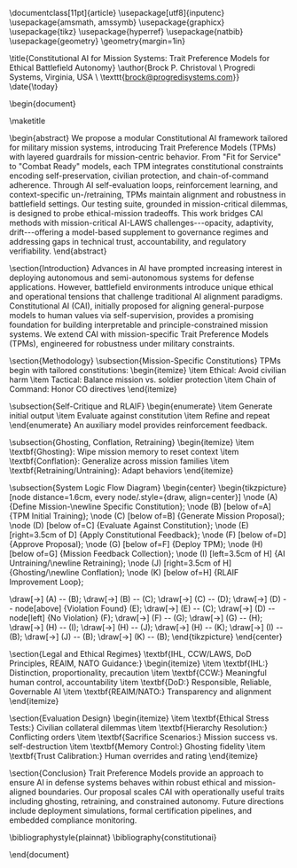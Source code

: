 \documentclass[11pt]{article}
\usepackage[utf8]{inputenc}
\usepackage{amsmath, amssymb}
\usepackage{graphicx}
\usepackage{tikz}
\usepackage{hyperref}
\usepackage{natbib}
\usepackage{geometry}
\geometry{margin=1in}

\title{Constitutional AI for Mission Systems: Trait Preference Models for Ethical Battlefield Autonomy}
\author{Brock P. Christoval \\
Progredi Systems, Virginia, USA \\
\texttt{brock@progredisystems.com}}
\date{\today}

\begin{document}

\maketitle

\begin{abstract}
We propose a modular Constitutional AI framework tailored for military mission systems, introducing Trait Preference Models (TPMs) with layered guardrails for mission-centric behavior. From "Fit for Service" to "Combat Ready" models, each TPM integrates constitutional constraints encoding self-preservation, civilian protection, and chain-of-command adherence. Through AI self-evaluation loops, reinforcement learning, and context-specific un-/retraining, TPMs maintain alignment and robustness in battlefield settings. Our testing suite, grounded in mission-critical dilemmas, is designed to probe ethical-mission tradeoffs. This work bridges CAI methods with mission-critical AI-LAWS challenges---opacity, adaptivity, drift---offering a model-based supplement to governance regimes and addressing gaps in technical trust, accountability, and regulatory verifiability.
\end{abstract}

\section{Introduction}
Advances in AI have prompted increasing interest in deploying autonomous and semi-autonomous systems for defense applications. However, battlefield environments introduce unique ethical and operational tensions that challenge traditional AI alignment paradigms. Constitutional AI (CAI), initially proposed for aligning general-purpose models to human values via self-supervision, provides a promising foundation for building interpretable and principle-constrained mission systems. We extend CAI with mission-specific Trait Preference Models (TPMs), engineered for robustness under military constraints.

\section{Methodology}
\subsection{Mission-Specific Constitutions}
TPMs begin with tailored constitutions:
\begin{itemize}
  \item Ethical: Avoid civilian harm
  \item Tactical: Balance mission vs. soldier protection
  \item Chain of Command: Honor CO directives
\end{itemize}

\subsection{Self-Critique and RLAIF}
\begin{enumerate}
  \item Generate initial output
  \item Evaluate against constitution
  \item Refine and repeat
\end{enumerate}
An auxiliary model provides reinforcement feedback.

\subsection{Ghosting, Conflation, Retraining}
\begin{itemize}
  \item \textbf{Ghosting}: Wipe mission memory to reset context
  \item \textbf{Conflation}: Generalize across mission families
  \item \textbf{Retraining/Untraining}: Adapt behaviors
\end{itemize}

\subsection{System Logic Flow Diagram}
\begin{center}
\begin{tikzpicture}[node distance=1.6cm, every node/.style={draw, align=center}]
  \node (A) {Define Mission-\newline Specific Constitution};
  \node (B) [below of=A] {TPM Initial Training};
  \node (C) [below of=B] {Generate Mission Proposal};
  \node (D) [below of=C] {Evaluate Against Constitution};
  \node (E) [right=3.5cm of D] {Apply Constitutional Feedback};
  \node (F) [below of=D] {Approve Proposal};
  \node (G) [below of=F] {Deploy TPM};
  \node (H) [below of=G] {Mission Feedback Collection};
  \node (I) [left=3.5cm of H] {AI Untraining/\newline Retraining};
  \node (J) [right=3.5cm of H] {Ghosting/\newline Conflation};
  \node (K) [below of=H] {RLAIF Improvement Loop};

  \draw[->] (A) -- (B);
  \draw[->] (B) -- (C);
  \draw[->] (C) -- (D);
  \draw[->] (D) -- node[above] {Violation Found} (E);
  \draw[->] (E) -- (C);
  \draw[->] (D) -- node[left] {No Violation} (F);
  \draw[->] (F) -- (G);
  \draw[->] (G) -- (H);
  \draw[->] (H) -- (I);
  \draw[->] (H) -- (J);
  \draw[->] (H) -- (K);
  \draw[->] (I) -- (B);
  \draw[->] (J) -- (B);
  \draw[->] (K) -- (B);
\end{tikzpicture}
\end{center}

\section{Legal and Ethical Regimes}
\textbf{IHL, CCW/LAWS, DoD Principles, REAIM, NATO Guidance:}
\begin{itemize}
  \item \textbf{IHL:} Distinction, proportionality, precaution
  \item \textbf{CCW:} Meaningful human control, accountability
  \item \textbf{DoD:} Responsible, Reliable, Governable AI
  \item \textbf{REAIM/NATO:} Transparency and alignment
\end{itemize}

\section{Evaluation Design}
\begin{itemize}
  \item \textbf{Ethical Stress Tests:} Civilian collateral dilemmas
  \item \textbf{Hierarchy Resolution:} Conflicting orders
  \item \textbf{Sacrifice Scenarios:} Mission success vs. self-destruction
  \item \textbf{Memory Control:} Ghosting fidelity
  \item \textbf{Trust Calibration:} Human overrides and rating
\end{itemize}

\section{Conclusion}
Trait Preference Models provide an approach to ensure AI in defense systems behaves within robust ethical and mission-aligned boundaries. Our proposal scales CAI with operationally useful traits including ghosting, retraining, and constrained autonomy. Future directions include deployment simulations, formal certification pipelines, and embedded compliance monitoring.

\bibliographystyle{plainnat}
\bibliography{constitutionai}

\end{document}

